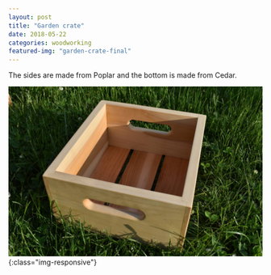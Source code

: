 ```yaml
---
layout: post
title: "Garden crate"
date: 2018-05-22
categories: woodworking 
featured-img: "garden-crate-final"
---
```


The sides are made from Poplar and the bottom is made from Cedar.

![garden-crate-final](/assets/img/posts/garden-crate-final.jpg){:class="img-responsive"}


